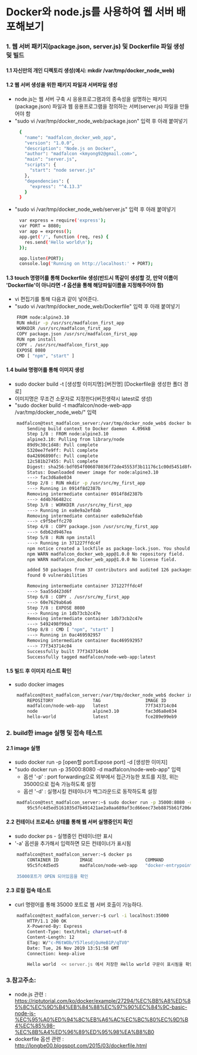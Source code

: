 # Docker와 node.js를 사용하여 웹 서버 배포해보기

### 1. 웹 서버 패키지(package.json, server.js) 및 Dockerfile 파일 생성 및 빌드

#### 1.1 자신만의 개인 디렉토리 생성(예시: mkdir /var/tmp/docker_node_web)
	
#### 1.2 웹 서버 생성을 위한 패키지 파일과 서버파일 생성
 - node.js는 웹 서버 구축 시 응용프로그램과의 종속성을 설명하는 패키지(package.json) 파일과 웹 응용프로그램을 정의하는 서버(server.js) 파일을 만들어야 함
 - "sudo vi /var/tmp/docker_node_web/package.json" 입력 후 아래 붙여넣기
```bash
	 {
	   "name": "madfalcon_docker_web_app",
	   "version": "1.0.0",
	   "description": "Node.js on Docker",
	   "author": "madfalcon <kmyong92@gmail.com>",
	   "main": "server.js",
	   "scripts": {
		 "start": "node server.js"
	   },
	   "dependencies": {
		 "express": "^4.13.3"
	   }
	 }
```
 - "sudo vi /var/tmp/docker_node_web/server.js" 입력 후 아래 붙여넣기
```bash		
	 var express = require('express');
	 var PORT = 8080;
	 var app = express();
	 app.get('/', function (req, res) {
	   res.send('Hello world\n');
	 });

	 app.listen(PORT);
	 console.log('Running on http://localhost:' + PORT);
```

#### 1.3 touch 명령어를 통해 Dockerfile 생성(반드시 똑같이 생성할 것, 만약 이름이 'Dockerfile'이 아니라면 -f 옵션을 통해 해당파일이름을 지정해주어야 함)
 - vi 편집기를 통해 다음과 같이 넣어준다.
 - "sudo vi /var/tmp/docker_node_web/Dockerfile" 입력 후 아래 붙여넣기
```bash
	FROM node:alpine3.10
	RUN mkdir -p /usr/src/madfalcon_first_app
	WORKDIR /usr/src/madfalcon_first_app
	COPY package.json /usr/src/madfalcon_first_app
	RUN npm install
	COPY . /usr/src/madfalcon_first_app
	EXPOSE 8080
	CMD [ "npm", "start" ]
```

#### 1.4 build 명령어를 통해 이미지 생성
 - sudo docker build -t [생성할 이미지명]:[버전명] [Dockerfile을 생성한 폴더 경로]
 - 이미지명은 무조건 소문자로 지정한다(버전생략시 latest로 생성)
 - "sudo docker build -t madfalcon/node-web-app /var/tmp/docker_node_web/" 입력
```bash
	madfalcon@test_madfalcon_server:/var/tmp/docker_node_web$ docker build -t madfalcon/node-web-app /var/tmp/docker_node_web/
		Sending build context to Docker daemon  4.096kB
		Step 1/8 : FROM node:alpine3.10
		alpine3.10: Pulling from library/node
		89d9c30c1d48: Pull complete 
		5320ee7fe9ff: Pull complete 
		0a42696890fc: Pull complete 
		12c581b27455: Pull complete 
		Digest: sha256:bdf054f006078036f72de45553f3b11176c1c00d5451d8fc2af206636eb54d70
		Status: Downloaded newer image for node:alpine3.10
		---> fac3d6a8e034
		Step 2/8 : RUN mkdir -p /usr/src/my_first_app
		---> Running in 0914f8d2387b
		Removing intermediate container 0914f8d2387b
		---> 4d4b766482cc
		Step 3/8 : WORKDIR /usr/src/my_first_app
		---> Running in ea8e9a2efdab
		Removing intermediate container ea8e9a2efdab
		---> c9f5beffc270
		Step 4/8 : COPY package.json /usr/src/my_first_app
		---> 6db62d9467ea
		Step 5/8 : RUN npm install
		---> Running in 371227ffdc4f
		npm notice created a lockfile as package-lock.json. You should commit this file.
		npm WARN madfalcon_docker_web_app@1.0.0 No repository field.
		npm WARN madfalcon_docker_web_app@1.0.0 No license field.

		added 50 packages from 37 contributors and audited 126 packages in 3.051s
		found 0 vulnerabilities

		Removing intermediate container 371227ffdc4f
		---> 5aa55d423d6f
		Step 6/8 : COPY . /usr/src/my_first_app
		---> 60e7629ab6a6
		Step 7/8 : EXPOSE 8080
		---> Running in 1db73cb2c47e
		Removing intermediate container 1db73cb2c47e
		---> 5492498f99a3
		Step 8/8 : CMD [ "npm", "start" ]
		---> Running in 0ac469592957
		Removing intermediate container 0ac469592957
		---> 77f343714c04
		Successfully built 77f343714c04
		Successfully tagged madfalcon/node-web-app:latest
```

#### 1.5 빌드 후 이미지 리스트 확인
 - sudo docker images
```bash
	madfalcon@test_madfalcon_server:/var/tmp/docker_node_web$ docker images
		REPOSITORY               TAG                 IMAGE ID            CREATED              SIZE
		madfalcon/node-web-app   latest              77f343714c04        About a minute ago   109MB
		node                     alpine3.10          fac3d6a8e034        12 hours ago         106MB
		hello-world              latest              fce289e99eb9        10 months ago        1.84kB
```


### 2. build한 image 실행 및 접속 테스트

#### 2.1 image 실행
 - sudo docker run -p [open할 port:Expose port] -d [생성한 이미지]
 - "sudo docker run -p 35000:8080 -d madfalcon/node-web-app" 입력
	- 옵션 '-p' : port forwarding으로 외부에서 접근가능한 포트를 지정, 위는 35000으로 접속 가능하도록 설정
	- 옵션 '-d' : 실행시킬 컨테이너가 백그라운드로 동작하도록 설정
```bash
	madfalcon@test_madfalcon_server:~$ sudo docker run -p 35000:8080 -d madfalcon/node-web-app
		95c5fc4d5ed5161035d7b491421ae2a0aa689af3cd66eec73eb8875b61f206ed
```

#### 2.2 컨테이너 프로세스 상태를 통해 웹 서버 실행중인지 확인
 - sudo docker ps - 실행중인 컨테이너만 표시
 - '-a' 옵션을 추가해서 입력하면 모든 컨테이너가 표시됨
```bash
	madfalcon@test_madfalcon_server:~$ docker ps
		CONTAINER ID        IMAGE                    COMMAND                  CREATED             STATUS              PORTS                     NAMES
		95c5fc4d5ed5        madfalcon/node-web-app   "docker-entrypoint.s   21 seconds ago      Up 19 seconds       0.0.0.0:35000->8080/tcp   awesome_bose
		
	35000포트가 OPEN 되어있음을 확인
```

#### 2.3 로컬 접속 테스트
 - curl 명령어를 통해 35000 포트로 웹 서버 호출이 가능하다.
```bash
	madfalcon@test_madfalcon_server:~$ curl -i localhost:35000
		HTTP/1.1 200 OK
		X-Powered-By: Express
		Content-Type: text/html; charset=utf-8
		Content-Length: 12
		ETag: W/"c-M6tWOb/Y57lesdjQuHeB1P/qTV0"
		Date: Tue, 26 Nov 2019 13:51:58 GMT
		Connection: keep-alive

		Hello world  << server.js 에서 저장한 Hello world 구문이 표시됨을 확인할 수 있다.
```


### 3.참고주소: 
 - node.js 관련 :  https://riptutorial.com/ko/docker/example/27294/%EC%BB%A8%ED%85%8C%EC%9D%B4%EB%84%88%EC%97%90%EC%84%9C-basic-node-js-%EC%95%A0%ED%94%8C%EB%A6%AC%EC%BC%80%EC%9D%B4%EC%85%98-%EC%8B%A4%ED%96%89%ED%95%98%EA%B8%B0
 - dockerfile 옵션 관련 : http://longbe00.blogspot.com/2015/03/dockerfile.html
